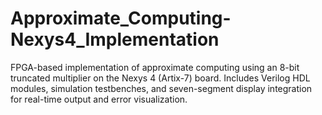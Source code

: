# Approximate_Computing-Nexys4_Implementation
FPGA-based implementation of approximate computing using an 8-bit truncated multiplier on the Nexys 4 (Artix-7) board. Includes Verilog HDL modules, simulation testbenches, and seven-segment display integration for real-time output and error visualization.
